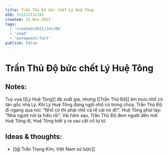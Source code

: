 ```yaml
---
title: Trần Thủ Độ bức chết Lý Huệ Tông
UID: 211121131101
created: 21-Nov-2021
tags:
  - 'created/2021/Jul/08'
  - 'seed'
  - 'permanent/fact'
publish: False
---
```

# Trần Thủ Độ bức chết Lý Huệ Tông

## Notes:
Tuy vua [[Lý Huệ Tông]] đã xuất gia, nhưng [[Trần Thủ Độ]] âm mưu nhổ cỏ tận gốc nhà Lý. Khi Lý Huệ Tông đang ngồi nhổ cỏ trong chùa, Trần Thủ Độ đi ngang qua nói: "Nhổ cỏ thì phải nhổ cả rể cái nó đi!". Huệ Tông phủi tay: "Nhà ngươi nói ta hiểu rồi". Vài hôm sau, Trần Thủ Độ đem người đến mới Huệ Tông đi, Huệ Tông biết ý ra sau cắt cổ tự tử.

## Ideas & thoughts:
- [[@ Trần Trọng Kim, Việt Nam sử lược]]
